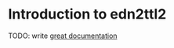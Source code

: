 # Introduction to edn2ttl2

TODO: write [great documentation](http://jacobian.org/writing/great-documentation/what-to-write/)
